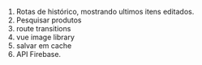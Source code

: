 1. Rotas de histórico, mostrando ultimos itens editados.
2. Pesquisar produtos
3. route transitions
4. vue image library
5. salvar em cache
6. API Firebase.


<!-- category 1: https://unsplash.com/photos/CY-OkOICA9o -->
<!-- category 2: https://unsplash.com/photos/3bdSGpKVAmk -->
<!-- category 3: https://unsplash.com/photos/DEuob2v77wI -->
<!-- category 4: https://unsplash.com/photos/wbw5RjQXxyg -->
<!-- category 5: https://unsplash.com/photos/wbw5RjQXxyg -->